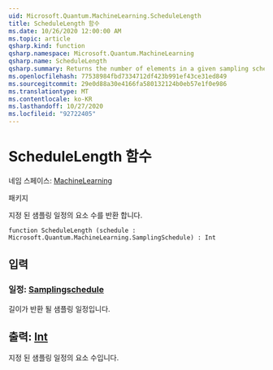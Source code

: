 ```yaml
---
uid: Microsoft.Quantum.MachineLearning.ScheduleLength
title: ScheduleLength 함수
ms.date: 10/26/2020 12:00:00 AM
ms.topic: article
qsharp.kind: function
qsharp.namespace: Microsoft.Quantum.MachineLearning
qsharp.name: ScheduleLength
qsharp.summary: Returns the number of elements in a given sampling schedule.
ms.openlocfilehash: 77538984fbd7334712df423b991ef43ce31ed849
ms.sourcegitcommit: 29e0d88a30e4166fa580132124b0eb57e1f0e986
ms.translationtype: MT
ms.contentlocale: ko-KR
ms.lasthandoff: 10/27/2020
ms.locfileid: "92722405"
---
```

# <a name="schedulelength-function"></a>ScheduleLength 함수

네임 스페이스: [MachineLearning](xref:Microsoft.Quantum.MachineLearning)

패키지 [](https://nuget.org/packages/)


지정 된 샘플링 일정의 요소 수를 반환 합니다.

```qsharp
function ScheduleLength (schedule : Microsoft.Quantum.MachineLearning.SamplingSchedule) : Int
```


## <a name="input"></a>입력

### <a name="schedule--samplingschedule"></a>일정: [Samplingschedule](xref:Microsoft.Quantum.MachineLearning.SamplingSchedule)

길이가 반환 될 샘플링 일정입니다.



## <a name="output--int"></a>출력: [Int](xref:microsoft.quantum.lang-ref.int)

지정 된 샘플링 일정의 요소 수입니다.